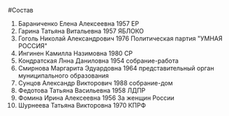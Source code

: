 #Состав
1. Бараниченко Елена Алексеевна 1957 ЕР
2. Гарина Татьяна Витальевна 1957 ЯБЛОКО
3. Гоголь Николай Александрович 1976 Политическая партия \"УМНАЯ РОССИЯ\"
4. Ингинен Камилла Назимовна 1980 СР
5. Кондратская Лнна Даниловна 1954 собрание-работа
6. Смирнова Маргарита Эдуардовна 1964 представительный орган муниципального образования
7. Сунцов Александр Викторович 1988 собрание-дом
8. Федотова Татьяна Васильевна 1958 ЛДПР
9. Фомина Ирина Алексеевна 1956 За женщин России
10. Шурнеева Татьяна Викторовна 1970 КПРФ
